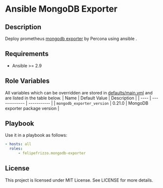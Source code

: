 # Ansible MongoDB Exporter

## Description

Deploy prometheus [mongodb exporter](https://github.com/percona/mongodb_exporter) by Percona using ansible .

## Requirements

- Ansible >= 2.9

## Role Variables

All variables which can be overridden are stored in [defaults/main.yml](defaults/main.yml) and are listed in the table below.
| Name | Default Value | Description |
| ---- | ------------- | ----------- |
| `mongodb_exporter_version` | 0.21.0 | MongoDB exporter package version |

## Playbook

Use it in a playbook as follows:

```yml
- hosts: all
  roles:
      - felipefrizzo.mongodb-exporter
```

## License

This project is licensed under MIT License. See LICENSE for more details.
